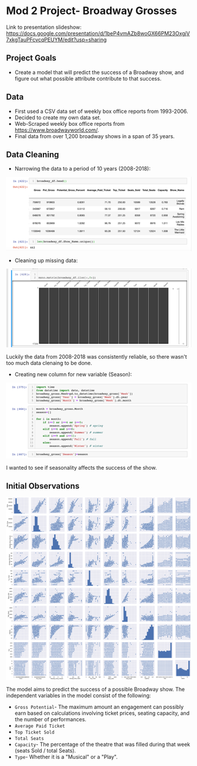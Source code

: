 # Mod 2 Project- Broadway Grosses


Link to presentation slideshow: https://docs.google.com/presentation/d/1beP4vmAZb8woGX66PM23OxgjV7xkgTauPFcvcqPEUYM/edit?usp=sharing


## Project Goals

* Create a model that will predict the success of a Broadway show, and figure out what possible attribute contribute to that success. 

## Data

* First used a CSV data set of weekly box office reports from 1993-2006.
* Decided to create my own data set.
* Web-Scraped weekly box office reports from https://www.broadwayworld.com/.
* Final data from over 1,200 broadway shows in a span of 35 years. 


## Data Cleaning

* Narrowing the data to a period of 10 years (2008-2018):
<img src="./Images/Image1.png">

* Cleaning up missing data:
<img src="./Images/Image2.png">

Luckily the data from 2008-2018 was consistently reliable, so there wasn't too much data clenaing to be done.

* Creating new column for new variable (Season):
<img src="./Images/Image3.png">

I wanted to see if seasonality affects the success of the show. 

## Initial Observations

<img src="./Images/Image4.png">



The model aims to predict the success of a possible Broadway show. The independent variables in the model consist of the following:

* `Gross Potential`- The maximum amount an engagement can possibly earn based on calculations involving ticket prices, seating capacity, and the number of performances. 
* `Average Paid Ticket`
* `Top Ticket Sold`
* `Total Seats` 
* `Capacity`- The percentage of the theatre that was filled during that week (seats Sold / total Seats).
* `Type`- Whether it is a "Musical" or a "Play".




